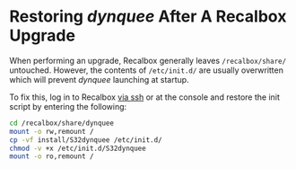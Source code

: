 # Restoring *dynquee* After A Recalbox Upgrade

When performing an upgrade, Recalbox generally leaves `/recalbox/share/` untouched.
However, the contents of `/etc/init.d/` are usually overwritten which will prevent *dynquee* launching at startup.

To fix this, log in to Recalbox [via ssh][recalbox-ssh] or at the console and restore the init script
by entering the following:

```sh
cd /recalbox/share/dynquee
mount -o rw,remount /
cp -vf install/S32dynquee /etc/init.d/
chmod -v +x /etc/init.d/S32dynquee
mount -o ro,remount /
```

[recalbox-ssh]: https://wiki.recalbox.com/en/tutorials/system/access/root-access-terminal-cli
